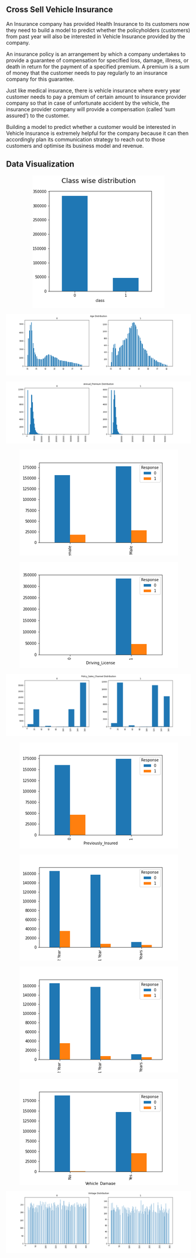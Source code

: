 ## Cross Sell Vehicle Insurance

An Insurance company has provided Health Insurance to its customers now they need to build a model to predict whether the policyholders (customers) from past year will also be interested in Vehicle Insurance provided by the company.

An insurance policy is an arrangement by which a company undertakes to provide a guarantee of compensation for specified loss, damage, illness, or death in return for the payment of a specified premium. A premium is a sum of money that the customer needs to pay regularly to an insurance company for this guarantee.

Just like medical insurance, there is vehicle insurance where every year customer needs to pay a premium of certain amount to insurance provider company so that in case of unfortunate accident by the vehicle, the insurance provider company will provide a compensation (called ‘sum assured’) to the customer.

Building a model to predict whether a customer would be interested in Vehicle Insurance is extremely helpful for the company because it can then accordingly plan its communication strategy to reach out to those customers and optimise its business model and revenue.


## Data Visualization

<p align="center">
   <img src="plots/class_wise_distribution.png">
</p>

<p align="center">
   <img src="plots/Age.png">
</p>

<p align="center">
   <img src="plots/prem.png">
</p>

<p align="center">
   <img src="plots/gender.png">
</p>

<p align="center">
   <img src="plots/Driving_License.png">
</p>

<p align="center">
   <img src="plots/chanel.png">
</p>

<p align="center">
   <img src="plots/Previously_Insured.png">
</p>

<p align="center">
   <img src="plots/Vehicle_Age.png">
</p>

<p align="center">
   <img src="plots/Vehicle_Age.png">
</p>


<p align="center">
   <img src="plots/Vehicle_Damage.png">
</p>

<p align="center">
   <img src="plots/Vintage.png">
</p>

